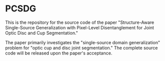 # PCSDG
This is the repository for the source code of the paper "Structure-Aware Single-Source Generalization with Pixel-Level Disentanglement for Joint Optic Disc and Cup Segmentation."

The paper primarily investigates the "single-source domain generalization" problem for "optic cup and disc joint segmentation." The complete source code will be released upon the paper's acceptance.
